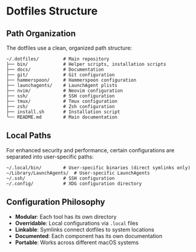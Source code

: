 # Dotfiles Structure

## Path Organization

The dotfiles use a clean, organized path structure:

```
~/.dotfiles/         # Main repository
├── bin/             # Helper scripts, installation scripts
├── docs/            # Documentation
├── git/             # Git configuration
├── hammerspoon/     # Hammerspoon configuration
├── launchagents/    # LaunchAgent plists
├── nvim/            # Neovim configuration
├── ssh/             # SSH configuration
├── tmux/            # Tmux configuration
├── zsh/             # Zsh configuration
├── install.sh       # Installation script
└── README.md        # Main documentation
```

## Local Paths

For enhanced security and performance, certain configurations are separated into user-specific paths:

```
~/.local/bin/        # User-specific binaries (direct symlinks only)
~/Library/LaunchAgents/  # User-specific LaunchAgents
~/.ssh/              # SSH configuration
~/.config/           # XDG configuration directory
```

## Configuration Philosophy

- **Modular**: Each tool has its own directory
- **Overridable**: Local configurations via `.local` files
- **Linkable**: Symlinks connect dotfiles to system locations
- **Documented**: Each component has its own documentation
- **Portable**: Works across different macOS systems 